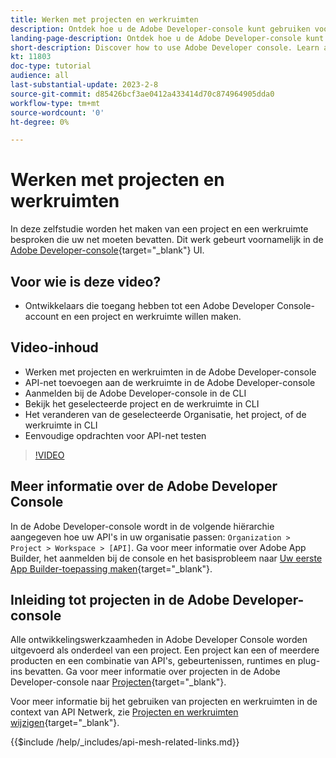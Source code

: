 ```yaml
---
title: Werken met projecten en werkruimten
description: Ontdek hoe u de Adobe Developer-console kunt gebruiken voor projecten en werkruimten.
landing-page-description: Ontdek hoe u de Adobe Developer-console kunt gebruiken. Leer over projecten en werkruimten die met API Net moeten worden gebruikt.
short-description: Discover how to use Adobe Developer console. Learn about projects and workspaces to be used with API Mesh.
kt: 11803
doc-type: tutorial
audience: all
last-substantial-update: 2023-2-8
source-git-commit: d85426bcf3ae0412a433414d70c874964905dda0
workflow-type: tm+mt
source-wordcount: '0'
ht-degree: 0%

---
```



# Werken met projecten en werkruimten

In deze zelfstudie worden het maken van een project en een werkruimte besproken die uw net moeten bevatten. Dit werk gebeurt voornamelijk in de [Adobe Developer-console](https://developer.adobe.com/console){target="_blank"} UI.

## Voor wie is deze video?

* Ontwikkelaars die toegang hebben tot een Adobe Developer Console-account en een project en werkruimte willen maken.

## Video-inhoud

* Werken met projecten en werkruimten in de Adobe Developer-console
* API-net toevoegen aan de werkruimte in de Adobe Developer-console
* Aanmelden bij de Adobe Developer-console in de CLI
* Bekijk het geselecteerde project en de werkruimte in CLI
* Het veranderen van de geselecteerde Organisatie, het project, of de werkruimte in CLI
* Eenvoudige opdrachten voor API-net testen

>[!VIDEO](https://video.tv.adobe.com/v/3414123?quality=12&learn=on)

## Meer informatie over de Adobe Developer Console

In de Adobe Developer-console wordt in de volgende hiërarchie aangegeven hoe uw API&#39;s in uw organisatie passen: `Organization > Project > Workspace > [API]`. Ga voor meer informatie over Adobe App Builder, het aanmelden bij de console en het basisprobleem naar [Uw eerste App Builder-toepassing maken](https://developer.adobe.com/app-builder/docs/getting_started/first_app/){target="_blank"}.

## Inleiding tot projecten in de Adobe Developer-console

Alle ontwikkelingswerkzaamheden in Adobe Developer Console worden uitgevoerd als onderdeel van een project. Een project kan een of meerdere producten en een combinatie van API&#39;s, gebeurtenissen, runtimes en plug-ins bevatten. Ga voor meer informatie over projecten in de Adobe Developer-console naar [Projecten](https://developer.adobe.com/developer-console/docs/guides/projects/){target="_blank"}.

Voor meer informatie bij het gebruiken van projecten en werkruimten in de context van API Netwerk, zie [Projecten en werkruimten wijzigen](https://developer.adobe.com/graphql-mesh-gateway/gateway/create-mesh/#modify-projects-and-workspaces){target="_blank"}.

{{$include /help/_includes/api-mesh-related-links.md}}
